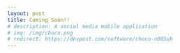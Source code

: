 ```yaml
---
layout: post
title: Coming Soon!!
# description: A social media mobile application
# img: /img/choco.png
# redirect: https://devpost.com/software/choco-n085oh
---
```

